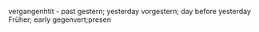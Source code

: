 vergangenhtit - past
gestern; yesterday
vorgestern; day before yesterday
Früher; early
gegenvert;presen